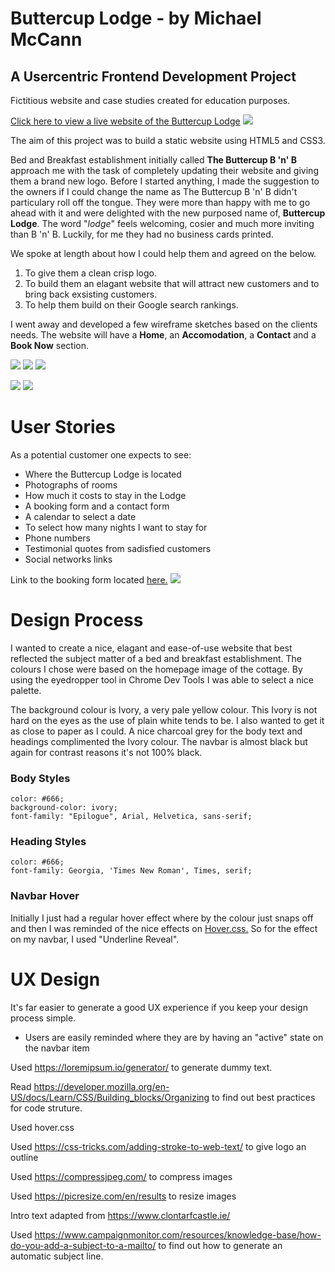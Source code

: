 # Buttercup Lodge - by Michael McCann

## A Usercentric Frontend Development Project


Fictitious website and case studies created for education purposes.

<a href="https://mickmccann.github.io/MS1_Buttercup_Lodge/" target="_blank"> Click here to view a live website of the Buttercup Lodge</a>
<img src="assets/wireframes/projectimage.png">



The aim of this project was to build a static website using HTML5 and CSS3. 

Bed and Breakfast establishment initially called **The Buttercup B 'n' B** approach me with the task of completely updating their website and giving them a brand new logo. Before I started anything, I made the suggestion to the owners if I could change the name as The Buttercup B 'n' B didn't particulary roll off the tongue. They were more than happy with me to go ahead with it and were delighted with the new purposed name of, **Buttercup Lodge**. The word "*lodge*" feels welcoming, cosier and much more inviting than B 'n' B. Luckily, for me they had no business cards printed.

We spoke at length about how I could help them and agreed on the below.

<ol>
    <li>To give them a clean crisp logo.</li>
    <li>To build them an elagant website that will attract new customers and to bring back exsisting customers.</li>
    <li>To help them build on their Google search rankings.</li>
</ol>

I went away and developed a few wireframe sketches based on the clients needs. 
The website will have a **Home**, an **Accomodation**, a **Contact** and a **Book Now** section.


<img src="assets/wireframes/Buttercup_Lodge_Home.png">
<img src="assets/wireframes/Buttercup_Lodge_Accomodation.png">
<img src="assets/wireframes/Buttercup_Lodge_Stay_With_Us.png">

<p></p>

<img src="assets/wireframes/Tablet_Home_Portrait.png">
<img src="assets/wireframes/Tablet_Home_Landscape.png">


# User Stories

As a potential customer one expects to see:
<ul>
    <li>Where the Buttercup Lodge is located
    <li>Photographs of rooms
    <li>How much it costs to stay in the Lodge
    <li>A booking form and a contact form
    <li>A calendar to select a date
    <li>To select how many nights I want to stay for
    <li>Phone numbers
    <li>Testimonial quotes from sadisfied customers
    <li>Social networks links
</ul>

Link to the booking form located <a href="https://mickmccann.github.io/MS1_Buttercup_Lodge/booknow.html" target="_blank">here.</a>
<img src="assets/wireframes/Booknowscreenshot1.png">

# Design Process

I wanted to create a nice, elagant and ease-of-use website that best reflected the subject matter of a bed and breakfast establishment.
The colours I chose were based on the homepage image of the cottage. By using the eyedropper tool in Chrome Dev Tools I was able to select a nice palette.

The background colour is Ivory, a very pale yellow colour. This Ivory is not hard on the eyes as the use of plain white tends to be. I also wanted to get it as close to paper as I could.
A nice charcoal grey for the body text and headings complimented the Ivory colour. The navbar is almost black but again for contrast reasons it's not 100% black.

### Body Styles
    color: #666;
    background-color: ivory;
    font-family: "Epilogue", Arial, Helvetica, sans-serif;

### Heading Styles
    color: #666;
    font-family: Georgia, 'Times New Roman', Times, serif;

### Navbar Hover

Initially I just had a regular hover effect where by the colour just snaps off and then I was reminded of the nice effects on <a href="https://ianlunn.github.io/Hover/" target="_blank">Hover.css.</a>
So for the effect on my navbar, I used "Underline Reveal". 

# UX Design
It's far easier to generate a good UX experience if you keep your design process simple. 
<ul>
    <li>Users are easily reminded where they are by having an "active" state on the navbar item
</ul>





Used https://loremipsum.io/generator/ to generate dummy text.

Read https://developer.mozilla.org/en-US/docs/Learn/CSS/Building_blocks/Organizing to find out best practices for code struture.

Used hover.css

Used https://css-tricks.com/adding-stroke-to-web-text/ to give logo an outline

Used https://compressjpeg.com/ to compress images

Used https://picresize.com/en/results to resize images

Intro text adapted from https://www.clontarfcastle.ie/

Used https://www.campaignmonitor.com/resources/knowledge-base/how-do-you-add-a-subject-to-a-mailto/ to find out how to generate an automatic subject line.